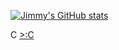 [![Jimmy's GitHub stats](https://github-readme-stats.vercel.app/api?username=j1mmyzz&show_icons=true&theme=apprentice)](https://github.com/j1mmyzz/github-readme-stats)


C [>:C](https://jimez.vercel.app/)
